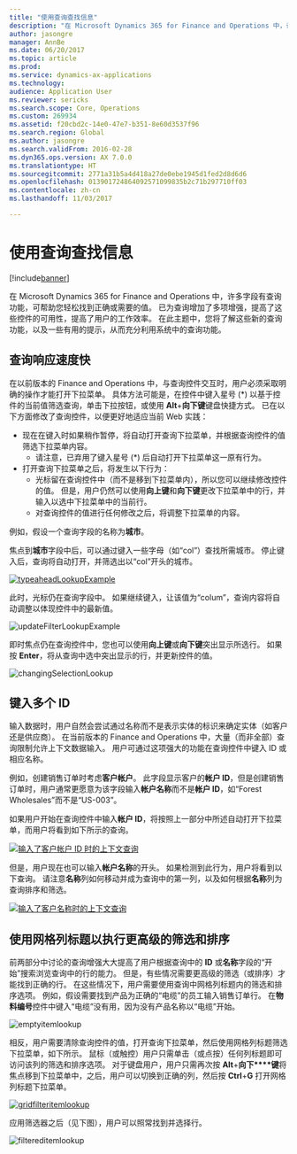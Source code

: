 ```yaml
---
title: "使用查询查找信息"
description: "在 Microsoft Dynamics 365 for Finance and Operations 中，许多字段有查询功能，可帮助您轻松找到正确或需要的值。 已为查询增加了多项增强，提高了这些控件的可用性，提高了用户的工作效率。 在此主题中，您将了解这些新的查询功能，以及一些有用的提示，从而充分利用系统中的查询功能。"
author: jasongre
manager: AnnBe
ms.date: 06/20/2017
ms.topic: article
ms.prod: 
ms.service: dynamics-ax-applications
ms.technology: 
audience: Application User
ms.reviewer: sericks
ms.search.scope: Core, Operations
ms.custom: 269934
ms.assetid: f20cbd2c-14e0-47e7-b351-8e60d3537f96
ms.search.region: Global
ms.author: jasongre
ms.search.validFrom: 2016-02-28
ms.dyn365.ops.version: AX 7.0.0
ms.translationtype: HT
ms.sourcegitcommit: 2771a31b5a4d418a27de0ebe1945d1fed2d8d6d6
ms.openlocfilehash: 013901724864092571099835b2c71b297710ff03
ms.contentlocale: zh-cn
ms.lasthandoff: 11/03/2017

---
```


# <a name="use-lookups-to-find-information"></a>使用查询查找信息

[!include[banner](../includes/banner.md)]


在 Microsoft Dynamics 365 for Finance and Operations 中，许多字段有查询功能，可帮助您轻松找到正确或需要的值。 已为查询增加了多项增强，提高了这些控件的可用性，提高了用户的工作效率。 在此主题中，您将了解这些新的查询功能，以及一些有用的提示，从而充分利用系统中的查询功能。  

<a name="responsive-lookups"></a>查询响应速度快
------------------

在以前版本的 Finance and Operations 中，与查询控件交互时，用户必须采取明确的操作才能打开下拉菜单。 具体方法可能是，在控件中键入星号 (\*) 以基于控件的当前值筛选查询，单击下拉按钮，或使用 **Alt**+**向下键**键盘快捷方式。 已在以下方面修改了查询控件，以便更好地适应当前 Web 实践：

-   现在在键入时如果稍作暂停，将自动打开查询下拉菜单，并根据查询控件的值筛选下拉菜单内容。
    -   请注意，已弃用了键入星号 (\*) 后自动打开下拉菜单这一原有行为。
-   打开查询下拉菜单之后，将发生以下行为：
    -   光标留在查询控件中（而不是移到下拉菜单内），所以您可以继续修改控件的值。 但是，用户仍然可以使用**向上键**和**向下键**更改下拉菜单中的行，并输入以选中下拉菜单中的当前行。
    -   对查询控件的值进行任何修改之后，将调整下拉菜单的内容。

例如，假设一个查询字段的名称为**城市**。 

焦点到**城市**字段中后，可以通过键入一些字母（如“col”）查找所需城市。  停止键入后，查询将自动打开，并筛选出以“col”开头的城市。 

[![typeaheadLookupExample](./media/typeaheadlookupexample.png)](./media/typeaheadlookupexample.png) 

此时，光标仍在查询字段中。 如果继续键入，让该值为“colum”，查询内容将自动调整以体现控件中的最新值。 

![updateFilterLookupExample](./media/updatefilterlookupexample.png) 

即时焦点仍在查询控件中，您也可以使用**向上键**或**向下键**突出显示所选行。 如果按 **Enter**，将从查询中选中突出显示的行，并更新控件的值。 

![changingSelectionLookup](./media/changingselectionlookup.png)

## <a name="typing-in-more-than-ids"></a>键入多个 ID
输入数据时，用户自然会尝试通过名称而不是表示实体的标识来确定实体（如客户还是供应商）。 在当前版本的 Finance and Operations 中，大量（而非全部）查询限制允许上下文数据输入。 用户可通过这项强大的功能在查询控件中键入 ID 或相应名称。 

例如，创建销售订单时考虑**客户帐户**。 此字段显示客户的**帐户 ID**，但是创建销售订单时，用户通常更愿意为该字段输入**帐户名称**而不是**帐户 ID**，如“Forest Wholesales”而不是“US-003”。

如果用户开始在查询控件中输入**帐户 ID**，将按照上一部分中所述自动打开下拉菜单，而用户将看到如下所示的查询。

[![输入了客户帐户 ID 时的上下文查询](./media/howtocontextuallookups-1.png)](./media/howtocontextuallookups-1.png)

但是，用户现在也可以输入**帐户名称**的开头。 如果检测到此行为，用户将看到以下查询。 请注意**名称**列如何移动并成为查询中的第一列，以及如何根据**名称**列为查询排序和筛选。

[![输入了客户名称时的上下文查询](./media/howtocontextuallookups-2.png)](./media/howtocontextuallookups-2.png)

## <a name="using-grid-column-headers-for-more-advanced-filtering-and-sorting"></a>使用网格列标题以执行更高级的筛选和排序
前两部分中讨论的查询增强大大提高了用户根据查询中的 **ID** 或**名称**字段的“开始”搜索浏览查询中的行的能力。 但是，有些情况需要更高级的筛选（或排序）才能找到正确的行。 在这些情况下，用户需要使用查询中网格列标题内的筛选和排序选项。 例如，假设需要找到产品为正确的“电缆”的员工输入销售订单行。 在**物料编号**控件中键入“电缆”没有用，因为没有产品名称以“电缆”开始。 

![emptyitemlookup](./media/emptyitemlookup.png) 

相反，用户需要清除查询控件的值，打开查询下拉菜单，然后使用网格列标题筛选下拉菜单，如下所示。 鼠标（或触控）用户只需单击（或点按）任何列标题即可访问该列的筛选和排序选项。 对于键盘用户，用户只需再次按 **Alt**+**向下****键**将焦点移到下拉菜单中，之后，用户可以切换到正确的列，然后按 **Ctrl**+**G** 打开网格列标题下拉菜单。 

[![gridfilteritemlookup](./media/gridfilteritemlookup.png)](./media/gridfilteritemlookup.png) 

应用筛选器之后（见下图），用户可以照常找到并选择行。 

![filtereditemlookup](./media/filtereditemlookup.png)




